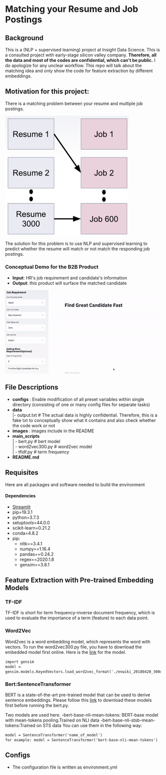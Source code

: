 # Matching your Resume and Job Postings
## Background
This is a (NLP + supervised learning) project at Insight Data Science.
This is a consulted project with early-stage silicon valley company. **Therefore, all the data and most of the codes are confidential, which can't be public.** I do apologize for any unclear workflow. This repo will talk about the matching idea and only show the code for feature extraction by different embeddings.

## Motivation for this project:
There is a matching problem between your resume and multiple job postings.
<p float = 'left'>
 <img src="images/matching.png" width='400' />
</p>

The solution for this problem is to use NLP and supervised learning to predict whether the resume will match or not match the responding job postings.

### Conceptual Demo for the B2B Product
- **Input**: HR's job requirement and candidate's information
- **Output**: this product will surface the matched candidate

<p float = 'left'>
 <img src="images/final_demo.gif" width='800' />
</p>

## File Descriptions
- **configs** : Enable modification of all preset variables within single directory (consisting of one or many config files for separate tasks)
- **data** \
|- output.txt  # The actual data is highly confidential. Therefore, this is a fake txt to conceptually show what it contains and also check whether the code work or not
- **images** : images include in the README
- **main_scripts** \
| - bert.py  # bert model\
| - word2vec300.py  # word2vec model \
| - tfidf.py  # term frequency  
- **README.md**

## Requisites

Here are all packages and software needed to build the environment

#### Dependencies

- [Streamlit](streamlit.io)
- pip=19.3.1
- python=3.7.3
- setuptools=44.0.0
- scikit-learn=0.21.2
- conda=4.8.2
- pip:
  - nltk==3.4.1
  - numpy==1.16.4
  - pandas==0.24.2
  - regex==2020.1.8
  - gensim==3.8.1

## Feature Extraction with Pre-trained Embedding Models
### TF-IDF
TF-IDF is short for term frequency–inverse document frequency, which is used to evaluate the importance of a term (feature) to each data point.

### Word2Vec
Word2vec is a word embedding model, which represents the word with vectors.
To run the word2vec300.py file, you have to download the embedded model first online. Here is the [link](https://wikipedia2vec.github.io/wikipedia2vec/pretrained/) for the model.
```
import gensim
model = gensim.models.KeyedVectors.load_word2vec_format('./enwiki_20180420_300d.txt',binary=False,limit=500000)
```

### Bert:SentenceTransformer
BERT is a state-of-the-art pre-trained model that can be used to derive sentence embeddings. Please follow this [link](https://github.com/UKPLab/sentence-transformers) to download these models first before running the bert.py.

Two models are used here.
-bert-base-nli-mean-tokens: BERT-base model with mean-tokens pooling.Trained on NLI data
-bert-base-nli-stsb-mean-tokens:Trained on STS data
You can use them in the following way:
```
model = SentenceTransformer('name_of_model')
for example: model = SentenceTransformer('bert-base-nli-mean-tokens')
```


## Configs
- The configuration file is written as environment.yml
